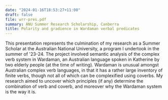 ```yaml
---
date: "2024-01-16T18:53:27+11:00"
draft: false
file: wrr-pres.pdf
summary: ANU Summer Research Scholarship, Canberra
title: Polarity and gradience in Wardaman verbal predicates
---
```


This presentation represents the culmination of my research as a Summer Scholar at the Australian National University, a program I undertook in the summer of '23-24. The project involved semantic analysis of the complex verb system in Wardaman, an Australian language spoken in Katherine by two elderly people (at the time of writing). Wardaman is unusual amongst Australian complex verb languages, in that it has a rather large inventory of finite verbs, though not all of which can be complexified using coverbs. My research aimed to uncover which principles (if any) determine the combination of verb and coverb, and moreover why the Wardaman system is the way it is.
